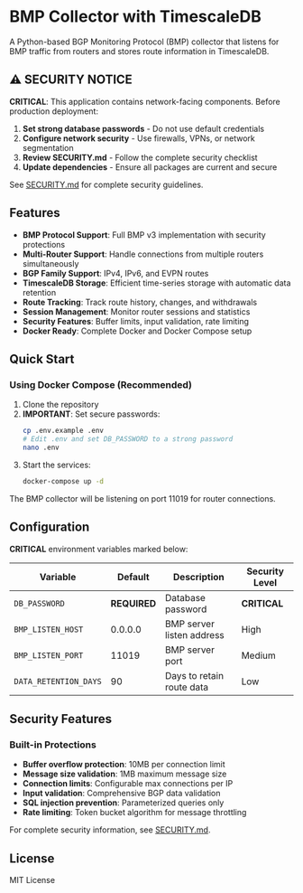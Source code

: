 # BMP Collector with TimescaleDB

A Python-based BGP Monitoring Protocol (BMP) collector that listens for BMP traffic from routers and stores route information in TimescaleDB.

## ⚠️ SECURITY NOTICE

**CRITICAL**: This application contains network-facing components. Before production deployment:

1. **Set strong database passwords** - Do not use default credentials
2. **Configure network security** - Use firewalls, VPNs, or network segmentation
3. **Review SECURITY.md** - Follow the complete security checklist
4. **Update dependencies** - Ensure all packages are current and secure

See [SECURITY.md](SECURITY.md) for complete security guidelines.

## Features

- **BMP Protocol Support**: Full BMP v3 implementation with security protections
- **Multi-Router Support**: Handle connections from multiple routers simultaneously
- **BGP Family Support**: IPv4, IPv6, and EVPN routes
- **TimescaleDB Storage**: Efficient time-series storage with automatic data retention
- **Route Tracking**: Track route history, changes, and withdrawals
- **Session Management**: Monitor router sessions and statistics
- **Security Features**: Buffer limits, input validation, rate limiting
- **Docker Ready**: Complete Docker and Docker Compose setup

## Quick Start

### Using Docker Compose (Recommended)

1. Clone the repository
2. **IMPORTANT**: Set secure passwords:
   ```bash
   cp .env.example .env
   # Edit .env and set DB_PASSWORD to a strong password
   nano .env
   ```
3. Start the services:
   ```bash
   docker-compose up -d
   ```

The BMP collector will be listening on port 11019 for router connections.

## Configuration

**CRITICAL** environment variables marked below:

| Variable | Default | Description | Security Level |
|----------|---------|-------------|----------------|
| `DB_PASSWORD` | **REQUIRED** | Database password | **CRITICAL** |
| `BMP_LISTEN_HOST` | 0.0.0.0 | BMP server listen address | High |
| `BMP_LISTEN_PORT` | 11019 | BMP server port | Medium |
| `DATA_RETENTION_DAYS` | 90 | Days to retain route data | Low |

## Security Features

### Built-in Protections
- **Buffer overflow protection**: 10MB per connection limit
- **Message size validation**: 1MB maximum message size
- **Connection limits**: Configurable max connections per IP
- **Input validation**: Comprehensive BGP data validation
- **SQL injection prevention**: Parameterized queries only
- **Rate limiting**: Token bucket algorithm for message throttling

For complete security information, see [SECURITY.md](SECURITY.md).

## License

MIT License